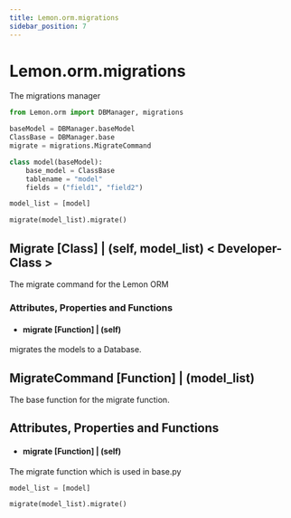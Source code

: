 ```yaml
---
title: Lemon.orm.migrations
sidebar_position: 7
---
```


# Lemon.orm.migrations

The migrations manager

```python
from Lemon.orm import DBManager, migrations

baseModel = DBManager.baseModel
ClassBase = DBManager.base
migrate = migrations.MigrateCommand

class model(baseModel):
    base_model = ClassBase
    tablename = "model"
    fields = ("field1", "field2")

model_list = [model]

migrate(model_list).migrate()
```

## Migrate [Class] | (self, model_list) < Developer-Class >

The migrate command for the Lemon ORM

### Attributes, Properties and Functions

- #### migrate [Function] | (self)

migrates the models to a Database.

## MigrateCommand [Function] | (model_list)

The base function for the migrate function.

## Attributes, Properties and Functions

- #### migrate [Function] | (self)

The migrate function which is used in base.py

```python
model_list = [model]

migrate(model_list).migrate()
```